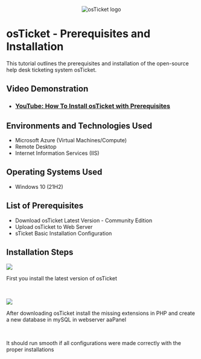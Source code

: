 <p align="center">
<img src="https://i.imgur.com/Clzj7Xs.png" alt="osTicket logo"/>
</p>

<h1>osTicket - Prerequisites and Installation</h1>
This tutorial outlines the prerequisites and installation of the open-source help desk ticketing system osTicket.<br />


<h2>Video Demonstration</h2>

- ### [YouTube: How To Install osTicket with Prerequisites](https://www.youtube.com)

<h2>Environments and Technologies Used</h2>

- Microsoft Azure (Virtual Machines/Compute)
- Remote Desktop
- Internet Information Services (IIS)

<h2>Operating Systems Used </h2>

- Windows 10</b> (21H2)

<h2>List of Prerequisites</h2>

- Download osTicket Latest Version - Community Edition
- Upload osTicket to Web Server
- sTicket Basic Installation Configuration


<h2>Installation Steps</h2>

<p>
<img src="https://i.imgur.com/by4Y4SO.png")
/>
</p>
<p>
First you install the latest version of osTicket
</p>
<br />

<p>
<img src="https://www.zippyops.com/userfiles/media/default/webui.png"/>
</p>
<p>
After downloading osTicket install the missing extensions in PHP and create a new database in mySQL in webserver aaPanel
</p>
<br />

<p>

</p>
<p>It should run smooth if all configurations were made correctly with the proper installations
</p>
<br />
